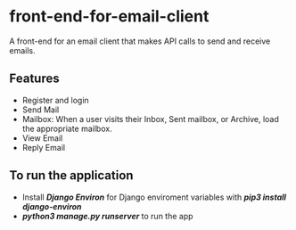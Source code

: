 # front-end-for-email-client

A front-end for an email client that makes API calls to send and receive emails.

## Features
  - Register and login
  - Send Mail
  - Mailbox: When a user visits their Inbox, Sent mailbox, or Archive, load the appropriate mailbox.
  - View Email
  - Reply Email
  
## To run the application
  - Install ***Django Environ*** for Django enviroment variables with ***pip3 install django-environ***
  - ***python3 manage.py runserver*** to run the app

